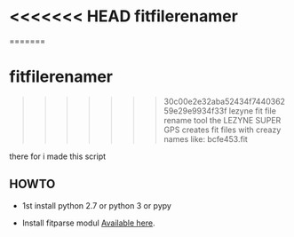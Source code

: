 <<<<<<< HEAD
fitfilerenamer
===============
=======
# fitfilerenamer

>>>>>>> 30c00e2e32aba52434f744036259e29e9934f33f
lezyne fit file rename tool
the LEZYNE SUPER GPS creates fit files with creazy names like:
bcfe453.fit

there for i made this script

HOWTO
-----------------------------------

  * 1st install python 2.7 or python 3 or pypy

  * Install fitparse modul
    [Available here](http://dtcooper.github.com/python-fitparse/).

  
